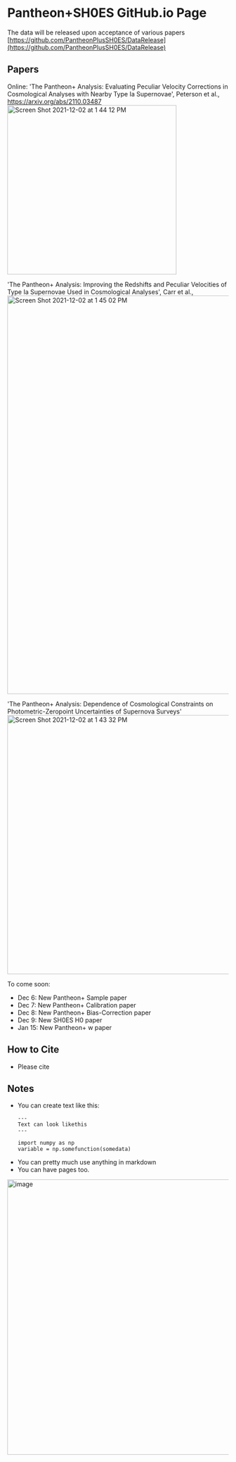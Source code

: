# Pantheon+SH0ES GitHub.io Page

The data will be released upon acceptance of various papers [https://github.com/PantheonPlusSH0ES/DataRelease](https://github.com/PantheonPlusSH0ES/DataRelease)

## Papers

Online:
'The Pantheon+ Analysis: Evaluating Peculiar Velocity Corrections in Cosmological Analyses with Nearby Type Ia Supernovae', Peterson et al., https://arxiv.org/abs/2110.03487
<img width="385" alt="Screen Shot 2021-12-02 at 1 44 12 PM" src="https://user-images.githubusercontent.com/33528267/144483599-fa75d682-8cb0-4bd9-8a3f-03834fc87e5b.png">

'The Pantheon+ Analysis: Improving the Redshifts and Peculiar Velocities of Type Ia Supernovae Used in Cosmological Analyses', Carr et al., 
<img width="906" alt="Screen Shot 2021-12-02 at 1 45 02 PM" src="https://user-images.githubusercontent.com/33528267/144483714-bf14d6a9-9e79-476b-a0a0-badef90c9ffc.png">

'The Pantheon+ Analysis: Dependence of Cosmological Constraints on Photometric-Zeropoint Uncertainties of Supernova Surveys'
<img width="589" alt="Screen Shot 2021-12-02 at 1 43 32 PM" src="https://user-images.githubusercontent.com/33528267/144483545-c191d5e9-c774-4c13-9b2b-691dfa4efdc1.png">







To come soon:
* Dec 6: New Pantheon+ Sample paper
* Dec 7: New Pantheon+ Calibration paper
* Dec 8: New Pantheon+ Bias-Correction paper
* Dec 9: New SH0ES H0 paper 
* Jan 15: New Pantheon+ w paper 

## How to Cite

* Please cite 


## Notes
* You can create text like this:
  ```
  ---
  Text can look likethis
  ---
  
  import numpy as np
  variable = np.somefunction(somedata)
  ```
* You can pretty much use anything in markdown
* You can have pages too. 

<img width="626" alt="image" src="https://user-images.githubusercontent.com/5403753/142009795-3e30d41d-b6b2-4a1a-96e2-8d694b5fa481.png">




